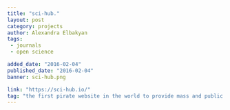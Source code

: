 ```yaml
---
title: "sci-hub."
layout: post
category: projects
author: Alexandra Elbakyan
tags: 
 - journals
 - open science

added_date: "2016-02-04"
published_date: "2016-02-04"
banner: sci-hub.png

link: "https://sci-hub.io/"
tag: "the first pirate website in the world to provide mass and public access to tens of millions of research papers."
---
```

